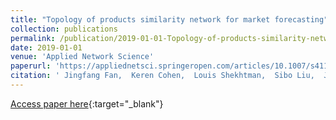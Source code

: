 ```yaml
---
title: "Topology of products similarity network for market forecasting"
collection: publications
permalink: /publication/2019-01-01-Topology-of-products-similarity-network-for-market-forecasting
date: 2019-01-01
venue: 'Applied Network Science'
paperurl: 'https://appliednetsci.springeropen.com/articles/10.1007/s41109-019-0171-y'
citation: ' Jingfang Fan,  Keren Cohen,  Louis Shekhtman,  Sibo Liu,  Jun Meng,  Yoram Louzoun,  Shlomo Havlin, &quot;Topology of products similarity network for market forecasting.&quot; Applied Network Science, 2019.'
---
```

[Access paper here](https://appliednetsci.springeropen.com/articles/10.1007/s41109-019-0171-y){:target="_blank"}
